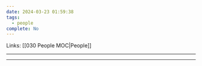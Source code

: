```yaml
---
date: 2024-03-23 01:59:38
tags:
  - people
complete: No
---
```

Links: [[030 People MOC|People]]

---


---
